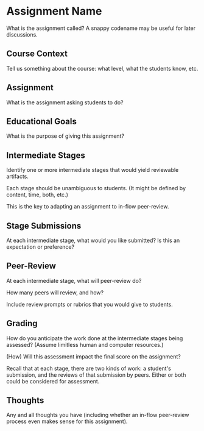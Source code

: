 # Assignment Name

What is the assignment called?
A snappy codename may be useful for later discussions.

## Course Context

Tell us something about the course:
what level, what the students know, etc.

## Assignment

What is the assignment asking students to do?

## Educational Goals

What is the purpose of giving this assignment?

## Intermediate Stages

Identify one or more intermediate stages that would
yield reviewable artifacts.

Each stage should be unambiguous to students.
(It might be defined by content, time, both, etc.)

This is the key to adapting an assignment to
in-flow peer-review.

## Stage Submissions

At each intermediate stage, what would you like
submitted? Is this an expectation or preference?

## Peer-Review

At each intermediate stage, what will peer-review do?

How many peers will review, and how?

Include review prompts or rubrics that you would
give to students.

## Grading

How do you anticipate the work done at the 
intermediate stages being assessed?
(Assume limitless human and computer resources.)

(How) Will this assessment impact the final score
on the assignment?

Recall that at each stage, there are two kinds of work:
a student's submission, and the reviews of that submission
by peers. Either or both could be considered for assessment.

## Thoughts

Any and all thoughts you have (including whether
an in-flow peer-review process even makes sense
for this assignment).